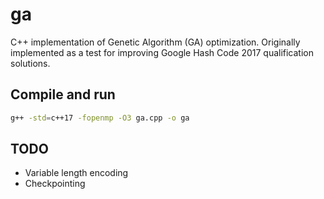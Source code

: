 # ga
C++ implementation of Genetic Algorithm (GA) optimization.
Originally implemented as a test for improving Google Hash Code 2017 qualification solutions.
## Compile and run
```bash
g++ -std=c++17 -fopenmp -O3 ga.cpp -o ga
```
## TODO
* Variable length encoding
* Checkpointing
